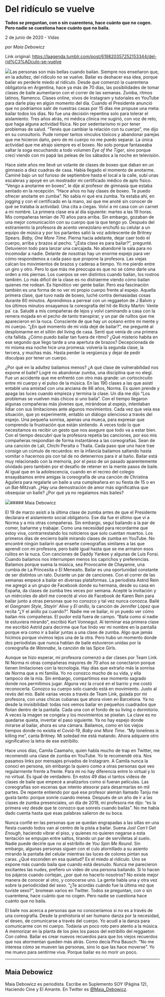 # Del ridículo se vuelve

**Todos se preguntan, con o sin cuarentena, hace cuánto que no cogen. Pero nadie se cuestiona hace cuánto que no baila.**

2 de junio de 2020 - Vidas

_por Maia Debowicz_

Link original: https://laagenda.tumblr.com/post/619820357252153344/del-rid%C3%ADculo-se-vuelve

![](https://64.media.tumblr.com/0d45b9fdab47e05ad5e9d67d94525079/eb5cd12c2de635ab-f3/s500x750/2105f308a4438b00d5bce3e05b21326f4fdc6df6.jpg)Las personas son más bellas cuando bailan. Siempre nos enseñaron que, en la adultez, del ridículo no se vuelve. Bailar es deshacer esa idea, porque bailar es perderle miedo al ridículo. Desde que comenzó la cuarentena obligatoria en Argentina, hace ya más de 70 días, las posibilidades de tomar clases de baile aumentaron con el correr de las semanas. Zumba, ritmos latinos, flamenco. Clases online, vivos de Instagram y tutoriales en YouTube para darle play en algún momento del día. Cuando el Presidente anunció que no podríamos salir de nuestras casas por 15 días me propuse una meta: bailar todos los días. No fue una decisión repentina solo para tolerar el aislamiento. Tres años atrás, mi médica clínica me sugirió, con voz de reto, que haga alguna actividad física. No por sedentarismo ni por tener problemas de salud. “Tenés que cambiar la relación con tu cuerpo”, me dijo en su consultorio. Pude romper tantos vínculos tóxicos y abandonar parejas que me hicieron daño, pero de mi cuerpo no me puedo separar. La única actividad que me atrajo siempre es el boxeo. No solo porque fantaseaba saltar la soga escuchando a todo volumen *Eye of the Tiger*, sino porque crecí viendo con mi papá las peleas de los sábados a la noche en televisión.


Hace siete años me llevé un volante de clases de boxeo que daban en un gimnasio a diez cuadras de casa. Había llegado el momento de anotarme. Caminé bajo un sol furioso de septiembre hasta el local a la calle, subí unas escaleras y apoyé en un mostrador mi certificado médico de apto físico. “Vengo a anotarme en boxeo”, le dije al profesor de gimnasia que estaba sentado en la recepción. “Hace años no hay clases de boxeo. Te puedo ofrecer anotarte en zumba”. No sabía ni qué era zumba. Ya estaba ahí, en jogging y con el certificado en la mano, así que me anoté sin conocer de qué se trataba la actividad. Una cita a ciegas. Volví a mi casa con un carnet a mi nombre. La primera clase era al día siguiente: martes a las 19 horas. Mis compañeras tenían de 70 años para arriba. Sin embargo, gozaban de una mejor comunicación con su cuerpo que la que tengo yo. Después del estiramiento la profesora de acento venezolano enchufó su celular a un equipo de música y por los parlantes salió la voz adolescente de Britney Spears. *Baby, One More Time*. Pierna hacia adelante, dejar caer todo el cuerpo, arriba y brazos al pecho. “¿Esta clase es para bailar?”, pregunté. Detuvieron todo para lanzar una carcajada. No abandoné la sala para no incomodar a nadie. Delante de nosotras hay un enorme espejo para ver cómo respondemos a cada paso que propone la profesora. Las viejas calcan los movimientos de brazos y caderas a tiempo. Yo me pierdo entre un giro y otro. Pero lo que más me preocupa es que no sé cómo darle una orden a mis piernas. Los cuerpos se ven distintos cuando bailan, los rostros también. Lo más difícil de la clase es no distraerme viendo cómo bailan quienes me rodean. Es hipnótico ver gente bailar. Pero esa fascinación también es una forma de no ver mi propio cuerpo frente al espejo. Aquella primera clase, que tuvo nada de boxeo, luché contra demasiadas cosas durante 60 minutos. Aprendimos a perrear con un reggaeton de J Balvin y los últimos minutos ensayamos la coreografía del hit de Ricky Martin: Vente pa´ ca. Saludé a mis compañeras de lejos y volví caminando a casa con la remera mojada en el pecho de tanto transpirar, y un par de rulitos que me aparecieron en la nuca. Consciente de que hay un océano entre mi mente y mi cuerpo. “¿En qué momento de mi vida dejé de bailar?”, me pregunté al desplomarme en el sillón del living de casa. Sentí que venía de una primera cita fallida. ¿Cómo puedo bailar tan fuera de ritmo? ¿Qué misterio habita en ese segundo que llego tarde a una apertura de brazos? Decepcionada de mi misma esa noche hice una promesa: volvería la segunda clase, la tercera, y muchas más. Hasta perder la vergüenza y dejar de pedir disculpas por tener un cuerpo. 


¿Por qué en la adultez bailamos menos? ¿A qué clase de vulnerabilidad nos expone el baile? Logré no abandonar zumba, una disciplina que no elegí. Fue un accidente que me enfrentó con otro más grande: un cortocircuito entre mi cuerpo y el pulso de la música. En las 190 clases a las que asistí entablé una amistad con una anciana de 86 años, Norma. Es quien prende y apaga las luces cuando empieza y termina la clase. Un día me dijo “Los problemas se vuelven más chicos si uno baila”. Con el tiempo llegaron algunas compañeras más jóvenes que, mirándose al espejo, intentaban lidiar con sus limitaciones ante algunos movimientos. Cada vez que veía esa situación, que yo experimenté, entablo un diálogo silencioso a través del espejo. Una pequeña sonrisa, apenas una mueca, para expresar que comprendo la frustración que están sintiendo. A veces todo lo que necesitamos es recibir un gesto que nos asegure que todo va a estar bien. Con el tiempo descubrí que la profesora repetía las canciones, por eso mis compañeras respondían de forma instantánea a las coreografías. Sean de una canción de Lali, Chichi Peralta o Thalía. Cada paso que uno hace trae consigo un cúmulo de recuerdos: en la infancia bailamos saltando hasta vomitar o hacernos pis con tal de no detenernos para ir al baño. Bailar está muy relacionado con la memoria, por el peso de un pasado aparentemente olvidado pero también por el desafío de retener en la mente pasos de baile. Al igual que en la adolescencia, cuando en el recreo del colegio ensayábamos entre amigas la coreografía de una canción de Christina Aguilera para regalarle un baile a una cumpleañera en su fiesta de 15 o en un Bat-Mitzvah. ¿Hay una demostración de amor más significativa que obsequiar un baile? ¿Por qué ya no regalamos más bailes? 


![](https://64.media.tumblr.com/0d45b9fdab47e05ad5e9d67d94525079/eb5cd12c2de635ab-f3/s500x750/2105f308a4438b00d5bce3e05b21326f4fdc6df6.jpg)##### Maia Debowicz

El 19 de marzo asistí a la última clase de zumba antes de que el Presidente declarara el aislamiento social obligatorio. Ese día fue el último que vi a Norma y a mis otras compañeras. Sin embargo, seguí bailando a la par de comer, bañarme y trabajar. Como una necesidad para recordarme que estoy viva, contrarrestando los noticieros que solo cuentan muertos. Los primeros días de encierro bailé mirando clases de zumba en YouTube. No encontré ningún bailarín que enseñe coreografías similares a las que aprendí con mi profesora, pero bailé igual hasta que se me armaron esos rulitos en la nuca. Con canciones de Daddy Yankee y algunas de Luis Fonsi. Cuando bailamos nos interrumpen menos los caprichos y preferencias. Bailamos porque suena la música, sea Provocame de Chayanne, una cumbia de La Princesita o El Meneaito. Bailar es una oportunidad constante de ser distintos un rato. Durante un par de canciones. Con el correr de las semanas empecé a bailar en diversas plataformas. La periodista Astrid Rein me agregó a un grupo de Facebook donde su hermana, desde su casa en España, da clases de zumba tres veces por semana. Acepté la invitación y un miércoles de abril me conecté al vivo de Facebook de Karen Rein para bailar junto a otras personas que no conozco y tal vez nunca conozca. Bailé el *Gangnam Style*, *Stayin’ Alive* y *El anillo*, la canción de Jennifer López que recita “¿Y el anillo pa´cuando?”. Nadie me ve bailar, ni yo puedo ver cómo bailan mis compañeras. El pudor está fuera de campo. “Baila como si nadie te estuviera mirando”, escribió Kurt Vonnegut. Al terminar esa primera clase me escribió Astrid para decirme que fue lindo ver mi nombre en la pantalla porque era como ir a bailar juntas a una clase de zumba. Algo que jamás hicimos porque vivimos lejos una de la otra. Pero hubo un momento donde dos periodistas que nunca hablan de baile estuvieron unidas por la coreografía de *Wannabe*, la canción de las Spice Girls. 


Aunque se hizo esperar, mi profesora comenzó a dar clases por Team Link. Ni Norma ni otras compañeras mayores de 70 años se conectaron porque tienen limitaciones con la tecnología. Hay días que extraño más la sonrisa de Norma que a mi familia. Yo no conozco mucho de su vida, y ella tampoco de la mía. Sin embargo, compartimos ese momento sagrado donde nos permitimos jugar. Alguna vez la crucé en el barrio y me costó reconocerla. Conozco su cuerpo solo cuando está en movimiento. Justo al revés del mío. Bailé varias veces a través de Team Link, guiada por mi profesora, con unas chicas cubanas que ahora viven en Barcelona. Ya no desde la invisibilidad: todas nos vemos bailar en pequeños cuadrados que flotan dentro de la pantalla. Cada una con el fondo de su living o dormitorio. A veces la imagen se congela y los movimientos se pixelan. La clave es no quedarse quieta, inventar el paso siguiente. Ya no hay espejo donde mirarse al bailar, ahora es una cámara. Bailamos, como en los viejos tiempos donde no existía el Covid-19, *Baby one More Time*. “My lonelines is killing me”, canta Britney. Mi soledad me está matando. Ahora adquiere otro significativo la letra de ese estribillo. 


Hace unos días, Camila Caamaño, quien habla mucho de trap en Twitter, me recomendó una clase de zumba en YouTube. Yo le recomendé otra. Nos pasamos links por mensajes privados de Instagram. A Camila nunca la conocí en persona, sin embargo la quiero como a otras personas que veo regularmente frente a frente. Para mí no hay diferencia entre lo virtual y lo no virtual. Es igual de verdadero. En estos 49 días vi tantos videos de clases de baile que empecé a analizarlos como si fueran películas. Las coreografías son escenas que intento atesorar para desarmarlas en mil partes. De repente entiendo por qué ese profesor alemán llamado Tanju me gusta tanto: porque sonríe cuando menea. Después de un año de ir a las clases de zumba presenciales, un día de 2019, mi profesora me dijo: “es la primera vez desde que te conozco que sonreís cuando bailás”. No me había dado cuenta hasta que esas palabras salieron de su boca. 


Nunca confié en las personas que se quedan engrapadas a las sillas en una fiesta cuando todos van al centro de la pista a bailar. Suena *Just Can´t Get Enough*, haciendo vibrar el piso, y quienes no quieren negarse a esta tentación se empujan entre saltos, tirando un par de servilletas al suelo. Nadie puede decirle que no al estribillo de *You Spin Me Round*. Sin embargo, algunas personas siguen con el culo atornillado a su asiento mirando la pantalla del celular mientras las luces de colores pintan sus caras. ¿Qué esconden en esa quietud? Es el miedo al ridículo. Uno se expone más cuando baila que cuando está desnudo. Nunca me parecieron excitantes las nudes, prefiero un video de una persona bailando. Si lo hacen los pájaros cuando cortejan, ¿por qué no hacerlo nosotros? No existe mejor manera de conocer al otro, y conocerse uno. La gente habla una y otra vez sobre la periodicidad del sexo. “¿Te acordás cuándo fue la última vez que tuviste sexo?”, bromean varios en Twitter. Todos se preguntan, con o sin cuarentena, hace cuánto que no cogen. Pero nadie se cuestiona hace cuánto que no baila. 


El baile nos acerca a personas que no conoceríamos si no es a través de una coreografía. Desde la prehistoria el ser humano danza por la necesidad, el deseo, de comunicarse a través del cuerpo. Yo acudí a la danza para comunicarme con mi cuerpo. Todavía un poco roto pero atento a la música. A memorizar en la planta de los pies los pasos del estribillo del reggaeton *Con calma*. Bailar es crear nuevos recuerdos para que los viejos recuerdos que nos atormentan queden más atrás. Como decía Pina Bausch: “No me interesa cómo se mueven las personas, sino lo que las hace moverse”. Yo me muevo para sentirme viva. Porque bailar es no morir un poco. 




---

 Maia Debowicz
--------------

 Maia Debowicz es periodista. Escribe en Suplemento SOY (Página 12), Haciendo Cine y El Amante. En Twitter es [@Maia\_Debowicz](https://twitter.com/Maia_Debowicz). 

